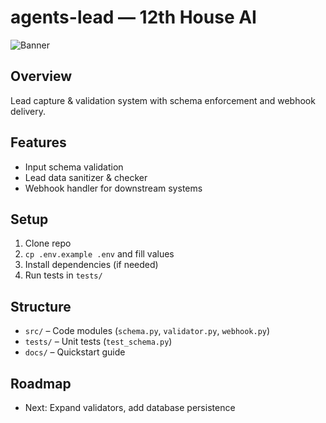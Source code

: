 # agents-lead — 12th House AI
![Banner](../BRAND/banner.png)

## Overview
Lead capture & validation system with schema enforcement and webhook delivery.

## Features
- Input schema validation  
- Lead data sanitizer & checker  
- Webhook handler for downstream systems  

## Setup
1. Clone repo  
2. `cp .env.example .env` and fill values  
3. Install dependencies (if needed)  
4. Run tests in `tests/`  

## Structure
- `src/` – Code modules (`schema.py`, `validator.py`, `webhook.py`)  
- `tests/` – Unit tests (`test_schema.py`)  
- `docs/` – Quickstart guide  

## Roadmap
- Next: Expand validators, add database persistence
